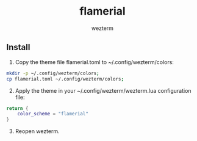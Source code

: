 <h1 align="center">flamerial</h1>
<p align="center">wezterm</p>

## Install

1. Copy the theme file flamerial.toml to ~/.config/wezterm/colors:

```sh
mkdir -p ~/.config/wezterm/colors;
cp flamerial.toml ~/.config/wezterm/colors;
```

2. Apply the theme in your ~/.config/wezterm/wezterm.lua configuration file:

```lua
return {
	color_scheme = "flamerial"
}
```

3. Reopen wezterm.
